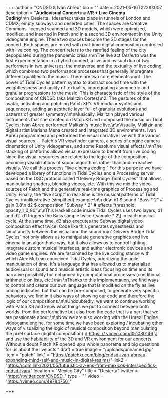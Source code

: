 +++
author = "CNDSD & Ivan Abreu"
bio = ""
date = 2021-05-16T22:00:00Z
description = "**Audiovisual Concert**\n\n**VR + Live Cinema Coding**\n\n_Desierta_ (deserted) takes place in tunnels of London and CDMX, empty subways and deserted cities. The spaces are Creative Commons-licensed scanned and 3D models, which were optimized, modified, and inserted in Patch and in a second 3D environment in the Unity videogame engine. These two spaces become the 3D stages for the concert. Both spaces are mixed with real-time digital composition controlled with live coding. The concert refers to the rarefied feeling of the city depopulated during the pandemic crisis.\n\nThe live act _Desierta_ was the first experimentation in a hybrid concert, a live audiovisual duo of two performers in two universes: the metaverse and the textuality of live coding, which combined two performance processes that generally impregnate different qualities to the music. There are two core elements:\n\n1. The power of Tidal Cycles pattern syntax to abstract sound time with the weightlessness and agility of textuality, impregnating asymmetric and granular progressions to the music. This is characteristic of the style of the compositions of CNDSD (aka Malitzin Cortes)\n2. The gestures of the avatar, activating and patching Patch XR's VR modular synths and sequencers, adding an aesthetic layer full of granular evolutions and patterns of greater symmetry.\n\nMusically, Malitzin played various instruments that she created on Patch.XR and composed the music on Tidal Cycles; Ivan Abreu performed Malitzin's music live.\n\nVisually, Malitzin and digital artist Mariana Mena created and integrated 3D environments. Ivan Abreu programmed and performed the visual narrative live with the various visual sources -- Patch's VR viewfinder camera, a series of engine camera cinematics of Unity videogames, and some Resolume visual effects.\n\nThe stacking of platforms allows visual expression to benefit from live coding since the visual resources are related to the logic of the composition, becoming visualizations of sound algorithms rather than audio-reactive visuals. We call this process “live cinema coding.” For this purpose we have developed a library of functions in Tidal Cycles and a Processing server based on the OSC protocol called “Delivery Bridge Tidal Cycles” that allows manipulating shaders, blending videos, etc. With this we mix the video sources of Patch and the generative real-time graphics of Processing and Unity. Finally, the “live script” in real-time is the musical patterns of Tidal Cycles.\n\nIllustrative (simplified) example:\n\n    do\n    d1 $ sound \"Bass * 2\" # gain 0.8\n    d2 $ composition \"Subway * 2\" # effects “threshold: opacity_1_0_80”\n\nThis Haskell code inside Tidal Cycles uses two layers, d1 and d2. d1 triggers the Bass sample twice \\[sample * 2\\] in each musical cycle. At the same time, d2 also executes the Subway digital video composition effect twice. Code like this generates synesthesia and simultaneity between the visual and the sound.\n\n“Delivery Bridge Tidal Cycles” not only allows us to manipulate generative graphics and live cinema in an algorithmic way, but it also allows us to control lighting, integrate custom musical interfaces, and author electronic devices and video game engines. We are fascinated by the live coding stance with which Alex McLean conceived Tidal Cycles, prioritizing the agile manipulation of time. It's a language that has allowed us to materialize audiovisual or sound and musical artistic ideas focusing on time and its narrative possibility but enhanced by computational processes (conditional, arithmetic on lists, etc.)\n\n  \nThanks to this implementation, we find ways to control and create our own language that is modified on the fly as live coding indicates, but that can be pre-composed, to generate very specific behaviors, we find in it also ways of showing our code and therefore the logic of our compositions.\n\nUndoubtedly, we want to continue working with Patch XR and know what things we put to connect between both worlds, from the performative but also from the code that is a part that we are passionate about.\n\nNow we are also working with the Unreal Engine videogame engine, for some time we have been exploring / incubating other ways of visualizing the logic of musical composition beyond manipulating the pixel surface (digital composition) \\[ [https: // vimeo.com/351080146](https://vimeo.com/351080146) \\] and use the habitability of the 3D and VR environment for our concerts. Without a doubt Patch.XR opened up a whole panorama and big questions for us about the live acts."
draft = true
image = "/uploads/unnamed.jpg"
item = "patch"
link1 = "https://patchxr.com/blog/cndsd-ivan-abreau-expanding-mind-self-and-music-in-digital-realms/"
link2 = "https://cdm.link/2021/05/futuristic-av-eps-from-mexicos-interspecifics-cndsd-ivan/"
location = "Mexico City"
title = "Desierta"
twitter = "https://twitter.com/CNDSD_"
type = ""
video = "https://vimeo.com/497847561"

+++
